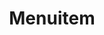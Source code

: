 ---
layout: component.njk
tags: 
    - lean_components_it
key: menuitem-lean_it
title: Menuitem
parent: lean_components_it
image: lean/overview/menu-item.webp
keywords: menu-item, item, menu, link, action
order: 170
availablelanguages: 
    - de
    - en
---